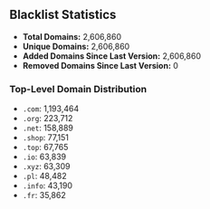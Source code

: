 ## Blacklist Statistics

- **Total Domains:** 2,606,860
- **Unique Domains:** 2,606,860
- **Added Domains Since Last Version:** 2,606,860
- **Removed Domains Since Last Version:** 0

### Top-Level Domain Distribution

-  `.com`: 1,193,464
-  `.org`: 223,712
-  `.net`: 158,889
-  `.shop`: 77,151
-  `.top`: 67,765
-  `.io`: 63,839
-  `.xyz`: 63,309
-  `.pl`: 48,482
-  `.info`: 43,190
-  `.fr`: 35,862
